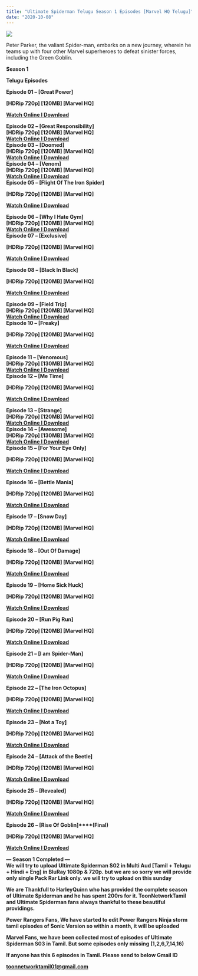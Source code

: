 ```yaml
---
title: "Ultimate Spiderman Telugu Season 1 Episodes [Marvel HQ Telugu]"
date: "2020-10-08"
---
```


[![](https://1.bp.blogspot.com/-qnzSaMvevSI/X37HLzEZxNI/AAAAAAAABKQ/EQOCbQMu4r4JEZMb2sUiekkkVZdD4A0NwCLcBGAsYHQ/s16000/ultspideyanimatedpromo{c51abe7ebf7ed3d12ca1429e8a4b7ca4025c6d71d5f639eca4fc418843060fe0}2B-{c51abe7ebf7ed3d12ca1429e8a4b7ca4025c6d71d5f639eca4fc418843060fe0}2BCopy.jpg)](https://1.bp.blogspot.com/-qnzSaMvevSI/X37HLzEZxNI/AAAAAAAABKQ/EQOCbQMu4r4JEZMb2sUiekkkVZdD4A0NwCLcBGAsYHQ/s1100/ultspideyanimatedpromo{c51abe7ebf7ed3d12ca1429e8a4b7ca4025c6d71d5f639eca4fc418843060fe0}2B-{c51abe7ebf7ed3d12ca1429e8a4b7ca4025c6d71d5f639eca4fc418843060fe0}2BCopy.jpg)

Peter Parker, the valiant Spider-man, embarks on a new journey, wherein he teams up with four other Marvel superheroes to defeat sinister forces, including the Green Goblin.

**Season 1**

**Telugu Episodes**

**Episode 01 – \[Great Power\]**

**\[HDRip 720p\] \[120MB\] \[Marvel HQ\]**

**[Watch Online I Download](https://drive.google.com/file/d/1vv6bZ36BzbpWq5UNLAEBC0s1JcKCE3qR/view?usp=sharing)**

**Episode 02 – \[Great Responsibility\]**   
**\[HDRip 720p\] \[120MB\] \[Marvel HQ\]**  
**[Watch Online I Download](https://drive.google.com/file/d/1JzUmLP5j6oCU3UZz4tCbvFm6TwEMDb6n/view?usp=sharing)**  
**Episode 03 – \[Doomed\]**  
**\[HDRip 720p\] \[120MB\] \[Marvel HQ\]**  
**[Watch Online I Download](https://drive.google.com/file/d/17bAeelr06XSbhLC-EjOZXHcJK5YoPU1y/view?usp=sharing)**  
**Episode 04 – \[Venom\]**  
**\[HDRip 720p\] \[120MB\] \[Marvel HQ\]**  
**[Watch Online I Download](https://drive.google.com/file/d/1a2P5dIbXMMBDGW2-tXCGCu8Jj4E8oTHf/view?usp=sharing)**  
**Episode 05 – \[Flight Of The Iron Spider\]**

**\[HDRip 720p\] \[120MB\] \[Marvel HQ\]**

**[Watch Online I Download](https://drive.google.com/file/d/1X8Lweab2hmOu6f5qTlGC33rqilBJIDfM/view?usp=sharing)**

**Episode 06 – \[Why I Hate Gym\]**  
**\[HDRip 720p\] \[120MB\] \[Marvel HQ\]**  
**[Watch Online I Download](https://drive.google.com/file/d/1NXjmJYrVN8M6qH98p-LRmWnaWyA7RrC0/view?usp=sharing)**  
**Episode 07 – \[Exclusive\]**

**\[HDRip 720p\] \[120MB\] \[Marvel HQ\]**

**[Watch Online I Download](https://drive.google.com/file/d/1hl6iegv8RGNAujBRIc1XOwQbD3Wx6rSw/view?usp=sharing)**

**Episode 08 – \[Black In Black\]**

**\[HDRip 720p\] \[120MB\] \[Marvel HQ\]**

**[Watch Online I Download](https://drive.google.com/file/d/1U2dLgvkFC1EN6OIfpJawMLJrIGjXhVNs/view?usp=sharing)**

**Episode 09 – \[Field Trip\]**  
**\[HDRip 720p\] \[120MB\] \[Marvel HQ\]**  
**[Watch Online I Download](https://drive.google.com/file/d/1s205et4_zsQAQvnYCmQR_qkHZRA64OFN/view?usp=sharing)**  
**Episode 10 – \[Freaky\]**

**\[HDRip 720p\] \[120MB\] \[Marvel HQ\]**

**[Watch Online I Download](https://drive.google.com/file/d/1LVX7BBBImWSVMBdCiYB1-dWbrogo2-lJ/view?usp=sharing)**

**Episode 11 – \[Venomous\]**  
**\[HDRip 720p\] \[130MB\] \[Marvel HQ\]**  
**[Watch Online I Download](https://drive.google.com/file/d/1I0xw3R2Hi4z5kJO2hNR_DTJDpvHfT_w2/view?usp=sharing)**  
**Episode 12 – \[Me Time\]**

**\[HDRip 720p\] \[120MB\] \[Marvel HQ\]**

**[Watch Online I Download](https://drive.google.com/file/d/1eNUJ_rEC1Dh6GhK0gGRRoFBbflGXvImO/view?usp=sharing)**

**Episode 13 – \[Strange\]**  
**\[HDRip 720p\] \[120MB\] \[Marvel HQ\]**  
**[Watch Online I Download](https://drive.google.com/file/d/1PyJOgLSkl-8ND_DbFrxyTwtka6xxcdIw/view?usp=sharing)**  
**Episode 14 – \[Awesome\]**  
**\[HDRip 720p\] \[130MB\] \[Marvel HQ\]**  
**[Watch Online I Download](https://drive.google.com/file/d/1FJkgRuwHftgrfGO8efFFMhIqOdVhzmhr/view?usp=sharing)**  
**Episode 15 – \[For Your Eye Only\]**

**\[HDRip 720p\] \[120MB\] \[Marvel HQ\]**

**[Watch Online I Download](https://drive.google.com/file/d/1OUNd5RC79_hgfyYEPgFMqN1aTUYq5xDD/view?usp=sharing)**

**Episode 16 – \[Bettle Mania\]**  

**\[HDRip 720p\] \[120MB\] \[Marvel HQ\]**

**[Watch Online I Download](https://drive.google.com/file/d/1ME5TH9rzX2RaCU3fizXgxfIBE42kxfyH/view?usp=sharing)**

**Episode 17 – \[Snow Day\]**  

**\[HDRip 720p\] \[120MB\] \[Marvel HQ\]**

**[Watch Online I Download](https://drive.google.com/file/d/1NacuS3LbLY0LDIU21lEgPxkFqqdmjw4h/view?usp=sharing)**

**Episode 18 – \[Out Of Damage\]**  

**\[HDRip 720p\] \[120MB\] \[Marvel HQ\]**

**[Watch Online I Download](https://drive.google.com/file/d/1rCYEBjL4L9EcRLuALOooYNuXNS-NyWAb/view?usp=sharing)**

**Episode 19 – \[Home Sick Huck\]**  

**\[HDRip 720p\] \[120MB\] \[Marvel HQ\]**

**[Watch Online I Download](https://drive.google.com/file/d/13PR9rLMgttNlOtwj6spT3b1dxAmp6v6q/view?usp=sharing)**

**Episode 20 – \[Run Pig Run\]**  

**\[HDRip 720p\] \[120MB\] \[Marvel HQ\]**

**[Watch Online I Download](https://drive.google.com/file/d/1RXYn1xKWSKQBM8IWQeILUMLqdljRunfg/view?usp=sharing)**

**Episode 21 – \[I am Spider-Man\]**  

**\[HDRip 720p\] \[120MB\] \[Marvel HQ\]**

**[Watch Online I Download](https://drive.google.com/file/d/1ucGRS9uzjgZXy2bXe6M7_XJ3LvQazXAF/view?usp=sharing)**

**Episode 22 – \[The Iron Octopus\]**  

**\[HDRip 720p\] \[120MB\] \[Marvel HQ\]**

**[Watch Online I Download](https://drive.google.com/file/d/1Vij211ZtQLuBVtzX21UytzzHIBeIQNta/view?usp=sharing)**

**Episode 23 – \[Not a Toy\]**  

**\[HDRip 720p\] \[120MB\] \[Marvel HQ\]**

**[Watch Online I Download](https://drive.google.com/file/d/1c80OObs0bq4TXHxobiQ2rfFyW0qc4amk/view?usp=sharing)**

**Episode 24 – \[Attack of the Beetle\]**  

**\[HDRip 720p\] \[120MB\] \[Marvel HQ\]**

**[Watch Online I Download](https://drive.google.com/file/d/1YIU_JmjukB1PSHu1LONurYCM-ugjX0y2/view?usp=sharing)**

**Episode 25 – \[Revealed\]**  

**\[HDRip 720p\] \[120MB\] \[Marvel HQ\]**

**[Watch Online I Download](https://drive.google.com/file/d/1QAdIHCg7pQ4Rof45Rdix8EPQLHuDKoie/view?usp=sharing)**

**Episode 26 – \[Rise Of Goblin\]****(Final)**  

**\[HDRip 720p\] \[120MB\] \[Marvel HQ\]**

**[Watch Online I Download](https://drive.google.com/file/d/14Mctv2-DTrlkiq6uOoLcx_xQhlrr57e7/view?usp=sharing)**  

**— Season 1 Completed —**  
**We will try to upload Ultimate Spiderman S02 in Multi Aud \[Tamil + Telugu + Hindi + Eng\] in BluRay 1080p & 720p. but we are so sorry we will provide only single Pack Rar Link only. we will try to upload on this sunday**

**We are Thankfull to HarleyQuinn who has provided the complete season of Ultimate Spiderman and he has spent 200rs for it. ToonNetworkTamil and Ultimate Spiderman fans always thankful to these beautiful providings.**

**Power Rangers Fans, We have started to edit Power Rangers Ninja storm tamil episodes of Sonic Version so within a month, it will be uploaded**

**Marvel Fans, we have been collected most of episodes of Ultimate Spiderman S03 in Tamil. But some episodes only missing (1,2,6,7,14,16)**

**If anyone has this 6 episodes in Tamil. Please send to below Gmail ID**

**toonnetworktamil01@gmail.com**
